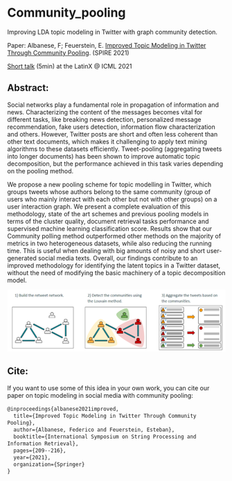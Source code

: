 # Community_pooling
Improving LDA topic modeling in Twitter with graph community detection.

Paper: Albanese, F; Feuerstein, E. [Improved Topic Modeling in Twitter Through Community Pooling](https://arxiv.org/pdf/2201.00690.pdf). (SPIRE 2021)

[Short talk](https://icml.cc/virtual/2021/affinityworkshop/10848#wse-detail-11743) (5min) at the LatinX @ ICML 2021


## Abstract:

Social networks play a fundamental role in propagation of information and news. Characterizing the content of the messages becomes vital for different tasks, like breaking news detection, personalized message recommendation, fake users detection, information flow characterization and others. However, Twitter posts are short and often less coherent than other text documents, which makes it challenging to apply text mining algorithms to these datasets efficiently. Tweet-pooling (aggregating tweets into longer documents) has been shown to improve automatic topic decomposition, but the performance achieved in this task varies depending on the pooling method.

We propose a new pooling scheme for topic modelling in Twitter, which groups tweets whose authors belong to the same community (group of users who mainly interact with each other but not with other groups) on a user interaction graph. We present a complete evaluation of this methodology, state of the art schemes and previous pooling models in terms of the cluster quality, document retrieval tasks performance and supervised machine learning classification score. Results show that our Community polling method outperformed other methods on the majority of metrics in two heterogeneous datasets, while also reducing the running time. This is useful when dealing with big amounts of noisy and short user-generated social media texts. Overall, our findings contribute to an improved methodology for identifying the latent topics in a Twitter dataset, without the need of modifying the basic machinery of a topic decomposition model. 

![alt text](https://github.com/fedealbanese/Community_pooling/blob/main/Diagram.PNG?raw=true)

## Cite:

If you want to use some of this idea in your own work, you can cite our paper on topic modeling in social media with community pooling:
```
@inproceedings{albanese2021improved,
  title={Improved Topic Modeling in Twitter Through Community Pooling},
  author={Albanese, Federico and Feuerstein, Esteban},
  booktitle={International Symposium on String Processing and Information Retrieval},
  pages={209--216},
  year={2021},
  organization={Springer}
}
```
